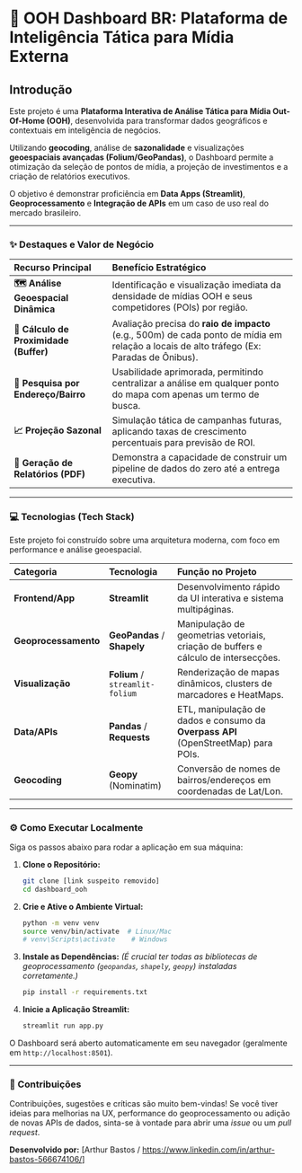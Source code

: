 # 🚀 OOH Dashboard BR: Plataforma de Inteligência Tática para Mídia Externa

## Introdução

Este projeto é uma **Plataforma Interativa de Análise Tática para Mídia Out-Of-Home (OOH)**, desenvolvida para transformar dados geográficos e contextuais em inteligência de negócios.

Utilizando **geocoding**, análise de **sazonalidade** e visualizações **geoespaciais avançadas (Folium/GeoPandas)**, o Dashboard permite a otimização da seleção de pontos de mídia, a projeção de investimentos e a criação de relatórios executivos.

O objetivo é demonstrar proficiência em **Data Apps (Streamlit)**, **Geoprocessamento** e **Integração de APIs** em um caso de uso real do mercado brasileiro.

---

### ✨ Destaques e Valor de Negócio

| Recurso Principal | Benefício Estratégico |
| :--- | :--- |
| **🗺️ Análise Geoespacial Dinâmica** | Identificação e visualização imediata da densidade de mídias OOH e seus competidores (POIs) por região. |
| **🎯 Cálculo de Proximidade (Buffer)** | Avaliação precisa do **raio de impacto** (e.g., 500m) de cada ponto de mídia em relação a locais de alto tráfego (Ex: Paradas de Ônibus). |
| **🔎 Pesquisa por Endereço/Bairro** | Usabilidade aprimorada, permitindo centralizar a análise em qualquer ponto do mapa com apenas um termo de busca. |
| **📈 Projeção Sazonal** | Simulação tática de campanhas futuras, aplicando taxas de crescimento percentuais para previsão de ROI. |
| **📄 Geração de Relatórios (PDF)** | Demonstra a capacidade de construir um pipeline de dados do zero até a entrega executiva. |

---

### 💻 Tecnologias (Tech Stack)

Este projeto foi construído sobre uma arquitetura moderna, com foco em performance e análise geoespacial.

| Categoria | Tecnologia | Função no Projeto |
| :--- | :--- | :--- |
| **Frontend/App** | **Streamlit** | Desenvolvimento rápido da UI interativa e sistema multipáginas. |
| **Geoprocessamento** | **GeoPandas** / **Shapely** | Manipulação de geometrias vetoriais, criação de buffers e cálculo de intersecções. |
| **Visualização** | **Folium** / `streamlit-folium` | Renderização de mapas dinâmicos, clusters de marcadores e HeatMaps. |
| **Data/APIs** | **Pandas** / **Requests** | ETL, manipulação de dados e consumo da **Overpass API** (OpenStreetMap) para POIs. |
| **Geocoding** | **Geopy** (Nominatim) | Conversão de nomes de bairros/endereços em coordenadas de Lat/Lon. |

---

### ⚙️ Como Executar Localmente

Siga os passos abaixo para rodar a aplicação em sua máquina:

1.  **Clone o Repositório:**
    ```bash
    git clone [link suspeito removido]
    cd dashboard_ooh
    ```

2.  **Crie e Ative o Ambiente Virtual:**
    ```bash
    python -m venv venv
    source venv/bin/activate  # Linux/Mac
    # venv\Scripts\activate    # Windows
    ```

3.  **Instale as Dependências:**
    *(É crucial ter todas as bibliotecas de geoprocessamento (`geopandas`, `shapely`, `geopy`) instaladas corretamente.)*
    ```bash
    pip install -r requirements.txt
    ```

4.  **Inicie a Aplicação Streamlit:**
    ```bash
    streamlit run app.py
    ```

O Dashboard será aberto automaticamente em seu navegador (geralmente em `http://localhost:8501`).

---

### 🤝 Contribuições

Contribuições, sugestões e críticas são muito bem-vindas! Se você tiver ideias para melhorias na UX, performance do geoprocessamento ou adição de novas APIs de dados, sinta-se à vontade para abrir uma *issue* ou um *pull request*.

**Desenvolvido por:** [Arthur Bastos / https://www.linkedin.com/in/arthur-bastos-566674106/]
